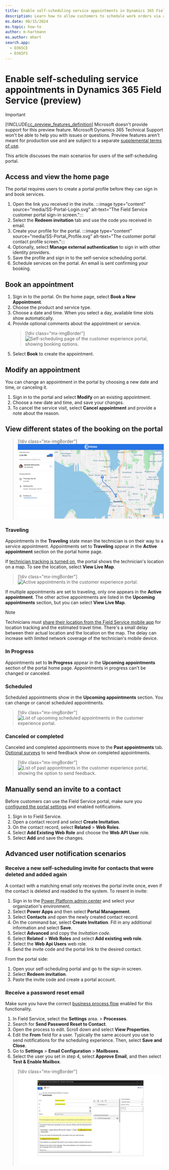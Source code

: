 ```yaml
---
title: Enable self-scheduling service appointments in Dynamics 365 Field Service (preview)
description: Learn how to allow customers to schedule work orders via a customer portal in Dynamics 365 Field Service.
ms.date: 08/15/2024
ms.topic: how-to
author: m-hartmann
ms.author: mhart
search.app:
  - D365CE
  - D365FS
---
```


# Enable self-scheduling service appointments in Dynamics 365 Field Service (preview)

> [!IMPORTANT]
> [!INCLUDE[cc_preview_features_definition](../includes/cc-preview-features-definition.md)]
> Microsoft doesn't provide support for this preview feature. Microsoft Dynamics 365 Technical Support won't be able to help you with issues or questions. Preview features aren't meant for production use and are subject to a separate [supplemental terms of use](https://go.microsoft.com/fwlink/p/?LinkId=511446).

This article discusses the main scenarios for users of the self-scheduling portal.

## Access and view the home page

The portal requires users to create a portal profile before they can sign in and book services.

1. Open the link you received in the invite.
   :::image type="content" source="media/SS-Portal-Login.svg" alt-text="The Field Service customer portal sign-in screen.":::
1. Select the **Redeem invitation** tab and use the code you received in email.
1. Create your profile for the portal.
   :::image type="content" source="media/SS-Portal_Profile.svg" alt-text="The customer portal contact profile screen.":::
1. Optionally, select **Manage external authentication** to sign in with other identity providers.
1. Save the profile and sign in to the self-service scheduling portal.
1. Schedule services on the portal. An email is sent confirming your booking.

## Book an appointment

1. Sign in to the portal. On the home page, select **Book a New Appointment**.
1. Choose the product and service type.
1. Choose a date and time. When you select a day, available time slots show automatically.
1. Provide optional comments about the appointment or service.
    > [!div class="mx-imgBorder"]
    > ![Self-scheduling page of the customer experience portal, showing booking options.](./media/homepage-self-scheduling-with-selected.jpg)
1. Select **Book** to create the appointment.

## Modify an appointment

You can change an appointment in the portal by choosing a new date and time, or canceling it.

1. Sign in to the portal and select **Modify** on an existing appointment.
1. Choose a new date and time, and save your changes.
1. To cancel the service visit, select **Cancel appointment** and provide a note about the reason.

## View different states of the booking on the portal

> [!div class="mx-imgBorder"]
> ![Screenshot of the customer portal showing active technician details.](./media/TMT-Desktop-Traveling.png)

### Traveling

Appointments in the **Traveling** state mean the technician is on their way to a service appointment. Appointments set to **Traveling** appear in the **Active appointment** section on the portal home page.

If [technician tracking is turned on](customer-portal-technician-tracking.md), the portal shows the technician's location on a map. To see the location, select **View Live Map**.

> [!div class="mx-imgBorder"]
> ![Active appointments in the customer experience portal.](./media/homepage-homepage-with-1-booking-in-travelling-state-which-has-link-to-tmt.jpg)

If multiple appointments are set to traveling, only one appears in the **Active appointment**. The other active appointments are listed in the **Upcoming appointments** section, but you can select **View Live Map**.

> [!NOTE]
> Technicians must [share their location from the Field Service mobile app](mobile-powerapp-location-auditing.md) for location tracking and the estimated travel time. There's a small delay between their actual location and the location on the map. The delay can increase with limited network coverage of the technician's mobile device.

### In Progress

Appointments set to **In Progress** appear in the **Upcoming appointments** section of the portal home page. Appointments in progress can't be changed or canceled.

### Scheduled

Scheduled appointments show in the **Upcoming appointments** section. You can change or cancel scheduled appointments.

> [!div class="mx-imgBorder"]
> ![List of upcoming scheduled appointments in the customer experience portal.](./media/homepage-homepage-with-upcoming-bookings.jpg)

### Canceled or completed

Canceled and completed appointments move to the **Past appointments** tab. [Optional surveys](create-configure-customer-portal.md) to send feedback show on completed appointments.

> [!div class="mx-imgBorder"]
> ![List of past appointments in the customer experience portal, showing the option to send feedback.](./media/homepage-past-bookings-with-send-feedback-option-for-completed-bookings.jpg)

## Manually send an invite to a contact

Before customers can use the Field Service portal, make sure you [configured the portal settings](create-configure-customer-portal.md) and enabled notifications.

1. Sign in to Field Service.
1. Open a contact record and select **Create Invitation**.
1. On the contact record, select **Related** > **Web Roles**.
1. Select **Add Existing Web Role** and choose the **Web API User** role.
1. Select **Add** and save the changes.

## Advanced user notification scenarios

### Receive a new self-scheduling invite for contacts that were deleted and added again

A contact with a matching email only receives the portal invite once, even if the contact is deleted and readded to the system. To resent in invite:

1. Sign in to the [Power Platform admin center](https://admin.powerplatform.com) and select your organization's environment.
1. Select **Power Apps** and then select **Portal Management**.
1. Select **Contacts** and open the newly created contact record.
1. On the command bar, select **Create Invitation**. Fill in any additional information and select **Save**.
1. Select **Advanced** and copy the *Invitation code*.
1. Select **Related** > **Web Roles** and select **Add existing web role**.
1. Select the **Web Api Users** web role.
1. Send the invite code and the portal link to the desired contact.

From the portal side:

1. Open your self-scheduling portal and go to the sign-in screen.
1. Select **Redeem invitation**.
1. Paste the invite code and create a portal account.

### Receive a password reset email

Make sure you have the correct [business process flow](/power-automate/create-business-process-flow) enabled for this functionality.

1. In Field Service, select the **Settings** area. > **Processes**.
1. Search for **Send Password Reset to Contact**.
1. Open the process to edit. Scroll down and select **View Properties**.
1. Edit the **From** field for a user. Typically the same account you use to send notifications for the scheduling experience. Then, select **Save and Close**.
1. Go to **Settings** > **Email Configuration** > **Mailboxes**. 
1. Select the user you set in step 4, select **Approve Email**, and then select **Test & Enable Mailbox**.

> [!div class="mx-imgBorder"]
> ![Field Service process edit page, showing the "Send Password Reset to Contact" process.](./media/SS-Process-sendemail.PNG)
